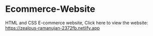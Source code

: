# Ecommerce-Website
HTML and CSS E-commerce website,
Click here to view the website:
https://zealous-ramanujan-2372fb.netlify.app
